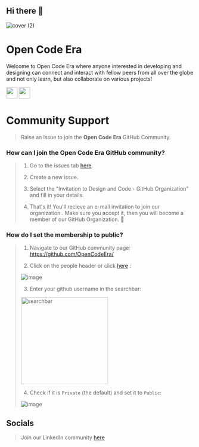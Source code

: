 ## Hi there 👋
![cover (2)](https://github.com/OpenCodeEra/.github/assets/100958893/0f30ae45-1b89-4285-8ff2-6263cf68dbd7)


# **Open Code Era**

Welcome to Open Code Era where anyone interested in developing and designing can connect and interact with fellow peers from all over the globe and not only learn, but also collaborate on various projects!

<a href="https://www.linkedin.com/company/open-code-era/" style="text-decoration:none">
  <img height="30" src="https://img.shields.io/badge/linkedin-blue.svg?&style=for-the-badge&logo=linkedin&logoColor=white" />
</a>
<a href="https://github.com/OpenCodeEra" style="text-decoration:none">
  <img height="30" src="https://img.shields.io/badge/Github-grey.svg?&style=for-the-badge&logo=Github&logoColor=white" />
</a>
<br/>

# Community Support

> Raise an issue to join the **Open Code Era** GitHub Community.

### How can I join the Open Code Era GitHub community?

> 1. Go to the issues tab [here](https://github.com/OpenCodeEra/.github/issues).
>   
> 2. Create a new issue.
> 
> 3. Select the "Invitation to Design and Code - GitHub Organization" and fill in your details.
> 
> 4. That's it! You'll recieve an e-mail invitation to join our organization.. Make sure you accept it, then you will become a member of our GitHub Organization. 🎉

### How do I set the membership to public?

> 1. Navigate to our GitHub community page: https://github.com/OpenCodeEra/
>   
> 2. Click on the people header or click [here](https://github.com/orgs/OpenCodeEra/people) : <br>
>   
> ![image](https://github.com/OpenCodeEra/.github/assets/100958893/9765e091-9369-4689-ae38-18d503a68af8) <br>
>   
> 3. Enter your github username in the searchbar: <br>
>   
> <img width="233" alt="searchbar" src="https://user-images.githubusercontent.com/65373279/133414391-f26a56a3-2b0a-47ba-a598-37fb30ead5eb.PNG"> <br>
>   
> 4. Check if it is `Private` (the default) and set it to `Public`: <br>
>   
> ![image](https://github.com/OpenCodeEra/.github/assets/100958893/2ccaeaeb-813d-4f1e-b281-c0a83173ca9a) <br>
  
## Socials

> Join our LinkedIn community [here](https://www.linkedin.com/company/open-code-era/)   

